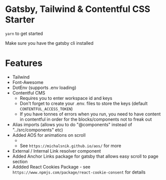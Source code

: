 # Gatsby, Tailwind & Contentful CSS Starter

`yarn` to get started 

Make sure you have the gatsby cli installed 

# Features

* Tailwind
* Font-Awesome
* DotEnv (supports .env loading)
* Contentful CMS 
    * Requires you to enter workspace id and keys
    * Don't forget to create your .env. files to store the keys (default `CONTENTFUL_ACCESS_TOKEN`)
    * If you have tonnes of errors when you run, you need to have content in contentful in order for the blocks/components not to freak out
* Alias imports (allows you to do "@components" instead of "../src/components" etc)
* Added AOS for animations on scroll 
    * <div data-aos="fade-up"  data-aos-duration="1000" >
    * See `https://michalsnik.github.io/aos/` for more
* External / Internal Link resolver component
* Added Anchor Links package for gatsby that allows easy scroll to page section
* Addded React Cookies Package - see `https://www.npmjs.com/package/react-cookie-consent` for details